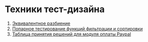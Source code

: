#  Техники тест-дизайна
1. [Эквивалентное разбиение](https://docs.google.com/spreadsheets/d/1kwkRtunl_lGytQ_xUtv5R565Li2zjl3ndoGPv_XrSsY/edit?usp=sharing)
2. [Попарное тестирование функций фильтрации и сортировки](https://docs.google.com/spreadsheets/d/1jjjeKEFk_dNuu6kluvBCYCsmqHwKPMQGUK3t_zlrZpM/edit?usp=sharing)
3. [Таблица принятия решений для модуля оплаты Paypal](https://docs.google.com/spreadsheets/d/1NVL8O8hgmkujGUW5Wlfwm0NhlstqZ2o0Ut1-BF-y3Yc/edit?usp=sharing)

